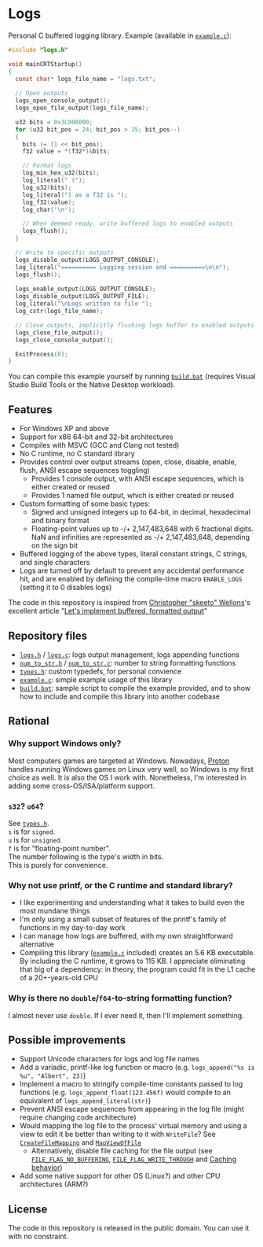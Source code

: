 # Logs
Personal C buffered logging library. Example (available in [`example.c`](example.c)):
```C
#include "logs.h"

void mainCRTStartup()
{
  const char* logs_file_name = "logs.txt";
  
  // Open outputs
  logs_open_console_output();
  logs_open_file_output(logs_file_name);

  u32 bits = 0x3C000000;
  for (u32 bit_pos = 24; bit_pos > 15; bit_pos--)
  {
    bits |= (1 << bit_pos);
    f32 value = *(f32*)&bits;

    // Format logs
    log_min_hex_u32(bits);
    log_literal(" (");
    log_u32(bits);
    log_literal(") as a f32 is ");
    log_f32(value);
    log_char('\n');

    // When deemed ready, write buffered logs to enabled outputs
    logs_flush();
  }

  // Write to specific outputs
  logs_disable_output(LOGS_OUTPUT_CONSOLE);
  log_literal("========== Logging session end ==========\n\n");
  logs_flush();
  
  logs_enable_output(LOGS_OUTPUT_CONSOLE);
  logs_disable_output(LOGS_OUTPUT_FILE);
  log_literal("\nLogs written to file ");
  log_cstr(logs_file_name);

  // Close outputs, implicitly flushing logs buffer to enabled outputs
  logs_close_file_output();
  logs_close_console_output();

  ExitProcess(0);
}
```

You can compile this example yourself by running [`build.bat`](build.bat) (requires Visual Studio
Build Tools or the Native Desktop workload).

## Features
- For Windows XP and above
- Support for x86 64-bit and 32-bit architectures
- Compiles with MSVC (GCC and Clang not tested)
- No C runtime, no C standard library
- Provides control over output streams (open, close, disable, enable, flush, ANSI escape sequences toggling)
  - Provides 1 console output, with ANSI escape sequences, which is either created or reused
  - Provides 1 named file output, which is either created or reused
- Custom formatting of some basic types:
  - Signed and unsigned integers up to 64-bit, in decimal, hexadecimal and binary format
  - Floating-point values up to -/+ 2,147,483,648 with 6 fractional digits.
    NaN and infinities are represented as -/+ 2,147,483,648, depending on the sign bit
- Buffered logging of the above types, literal constant strings, C strings, and single characters
- Logs are turned off by default to prevent any accidental performance hit, and are enabled by
  defining the compile-time macro `ENABLE_LOGS` (setting it to 0 disables logs)

The code in this repository is inspired from
[Christopher "skeeto" Wellons](https://github.com/skeeto)'s excellent article
"[Let's implement buffered, formatted output](https://nullprogram.com/blog/2023/02/13/)"


## Repository files
- [`logs.h`](logs.h) / [`logs.c`](logs.c): logs output management, logs appending functions
- [`num_to_str.h`](num_to_str.h) / [`num_to_str.c`](num_to_str.c): number to string formatting
  functions
- [`types.h`](types.h): custom typedefs, for personal convience
- [`example.c`](example.c): simple example usage of this library
- [`build.bat`](build.bat): sample script to compile the example provided, and to show how to
  include and compile this library into another codebase


## Rational
### Why support Windows only?
Most computers games are targeted at Windows. Nowadays,
[Proton](https://github.com/ValveSoftware/Proton) handles running Windows games on Linux very well,
so Windows is my first choice as well. It is also the OS I work with. Nonetheless, I'm interested
in adding some cross-OS/ISA/platform support.

### `s32`? `u64`?
See [`types.h`](types.h).  
`s` is for `signed`.  
`u` is for `unsigned`.  
`f` is for "floating-point number".  
The number following is the type's width in bits.  
This is purely for convenience.

### Why not use printf, or the C runtime and standard library?
- I like experimenting and understanding what it takes to build even the most mundane things
- I'm only using a small subset of features of the printf's family of functions in my day-to-day work
- I can manage how logs are buffered, with my own straightforward alternative
- Compiling this library ([`example.c`](example.c) included) creates an 5.6 KB executable. By
  including the C runtime, it grows to 115 KB. I appreciate eliminating that big of a dependency:
  in theory, the program could fit in the L1 cache of a 20+-years-old CPU

### Why is there no `double`/`f64`-to-string formatting function?
I almost never use `double`. If I ever need it, then I'll implement something.


## Possible improvements
- Support Unicode characters for logs and log file names
- Add a variadic, printf-like log function or macro (e.g. `logs_append("%s is %u", "Albert", 23)`)
- Implement a macro to stringify compile-time constants passed to log functions
  (e.g. `logs_append_float(123.456f)` would compile to an equivalent of `logs_append_literal(str)`)
- Prevent ANSI escape sequences from appearing in the log file (might require changing code
  architecture)
- Would mapping the log file to the process' virtual memory and using a view to edit it be better
  than writing to it with `WriteFile`? See
  [`CreateFileMapping`](https://learn.microsoft.com/en-us/windows/win32/api/winbase/nf-winbase-createfilemappinga)
  and
  [`MapViewOfFile`](https://learn.microsoft.com/en-us/windows/win32/api/memoryapi/nf-memoryapi-mapviewoffile)
  - Alternatively, disable file caching for the file output (see
  [`FILE_FLAG_NO_BUFFERING`](https://learn.microsoft.com/en-us/windows/win32/api/fileapi/nf-fileapi-createfilea#FILE_FLAG_NO_BUFFERING),
  [`FILE_FLAG_WRITE_THROUGH`](https://learn.microsoft.com/en-us/windows/win32/api/fileapi/nf-fileapi-createfilea#FILE_FLAG_WRITE_THROUGH`)
  and
  [Caching behavior](https://learn.microsoft.com/en-us/windows/win32/api/fileapi/nf-fileapi-createfilea#caching-behavior))
- Add some native support for other OS (Linux?) and other CPU architectures (ARM?)


## License
The code in this repository is released in the public domain. You can use it with no constraint.
